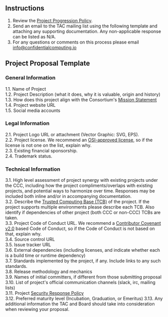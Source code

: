 ## Instructions
1.  Review the [Project Progression Policy](project-progression-policy.md). 
2.  Send an email to the TAC mailing list using the following template and attaching any supporting documentation. Any non-applicable response can be listed as N/A.
3.  For any questions or comments on this process please email info@confidentialcomputing.io

## Project Proposal Template

### General Information
1.1. Name of Project  
1.2. Project Description (what it does, why it is valuable, origin and history)  
1.3. How does this project align with the Consortium's [Mission Statement](README.md)  
1.4. Project website URL  
1.5. Social media accounts  

### Legal Information
2.1. Project Logo URL or attachment (Vector Graphic: SVG, EPS).  
2.2. Project license.  We recommend an [OSI-approved license](https://opensource.org/licenses), so if the license is not one on the list, explain why.  
2.3. Existing financial sponsorship.  
2.4. Trademark status.  

### Technical Information
3.1. High level assessment of project synergy with existing projects under the CCC, including how the project compliments/overlaps with existing projects, and potential ways to harmonize over time. Responses may be included both inline and/or in accompanying documentation.  
3.2. Describe the [Trusted Computing Base (TCB)](https://en.wikipedia.org/wiki/Trusted_computing_base) of the project. If the project supports multiple environments please describe each TCB. Also identify if dependencies of other project (both CCC or non-CCC) TCBs are taken.    
3.3. Project Code of Conduct URL.  We recommend a [Contributor Covenant v2.0](https://www.contributor-covenant.org/version/2/0/code_of_conduct/) based Code of Conduct, so if the Code of Conduct is not based on that, explain why.  
3.4. Source control URL  
3.5. Issue tracker URL  
3.6. External dependencies (including licenses, and indicate whether each is a build time or runtime dependency)  
3.7. Standards implemented by the project, if any. Include links to any such standards.  
3.8. Release methodology and mechanics  
3.9. Names of initial committers, if different from those submitting proposal  
3.10. List of project's official communication channels (slack, irc, mailing lists)  
3.11. Project [Security Response Policy](security-response-policies.md)  
3.12. Preferred maturity level (Incubation, Graduation, or Emeritus)
3.13. Any additional information the TAC and Board should take into consideration when reviewing your proposal.  

